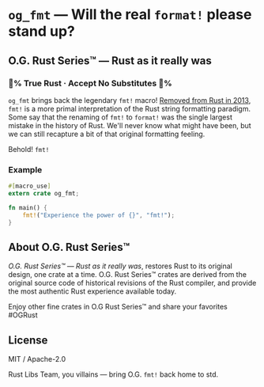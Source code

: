 # `og_fmt` — Will the real `format!` please stand up?

## **O.G. Rust Series™ — Rust as it really was**

### 💯**%** **True Rust** &middot; Accept No Substitutes 💯**%**

`og_fmt` brings back the legendary `fmt!` macro! [Removed from Rust in
2013](https://github.com/rust-lang/rust/pull/8637#issuecomment-23191833),
`fmt!` is a more primal interpretation of the Rust string formatting
paradigm. Some say that the renaming of `fmt!` to `format!` was the
single largest mistake in the history of Rust. We'll never know what
might have been, but we can still recapture a bit of that original
formatting feeling.

Behold! `fmt!`

### Example

```rust
#[macro_use]
extern crate og_fmt;

fn main() {
    fmt!("Experience the power of {}", "fmt!");
}
```

## About O.G. Rust Series™

_O.G. Rust Series™ — Rust as it really was_, restores Rust to its
original design, one crate at a time. O.G. Rust Series™ crates are
derived from the original source code of historical revisions of the
Rust compiler, and provide the most authentic Rust experience
available today.

Enjoy other fine crates in O.G Rust Series™ and share your
favorites #OGRust

## License

MIT / Apache-2.0

Rust Libs Team, you villains — bring O.G. `fmt!` back home to std.
